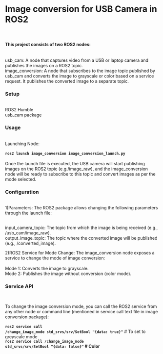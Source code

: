 <h1>Image conversion for USB Camera in ROS2</h1>
<br>
<h4>This project consists of two ROS2 nodes:</h4>
<br>
usb_cam: A node that captures video from a USB or laptop camera and publishes the images on a ROS2 topic.
<br>
image_conversion: A node that subscribes to the image topic published by usb_cam and converts the image to grayscale or color based on a service request. It publishes the converted image to a separate topic.
<br>
<h3>Setup</h3> <br>
ROS2 Humble <br>
usb_cam package
<br>
<h3>Usage</h3> 
<br>
Launching Node: <br><br>
<b><code>ros2 launch image_conversion image_conversion_launch.py</code></b>
<br><br>
Once the launch file is executed, the USB camera will start publishing images on the ROS2 topic (e.g./image_raw), and the image_conversion node will be ready to subscribe to this topic and convert images as per the mode selected.
<br>
<h3>Configuration</h3> <br>
1)Parameters: The ROS2 package allows changing the following parameters through the launch file: <br><br>

input_camera_topic: The topic from which the image is being received (e.g., /usb_cam/image_raw). <br>
output_image_topic: The topic where the converted image will be published (e.g., /converted_image). <br>

2)ROS2 Service for Mode Change: The image_conversion node exposes a service to change the mode of image conversion: <br><br>
Mode 1: Converts the image to grayscale.<br>
Mode 2: Publishes the image without conversion (color mode).
<br>
<h3>Service API</h3>
<br>

To change the image conversion mode, you can call the ROS2 service from any other node or command line (mentioned in service call text file in image conversion package): <br><br>
<b><code>ros2 service call /change_image_mode std_srvs/srv/SetBool "{data: true}"</code></b>  # To set to greyscale mode<br>
<b><code>ros2 service call /change_image_mode std_srvs/srv/SetBool "{data: false}"</code><b>  # Color <br>



